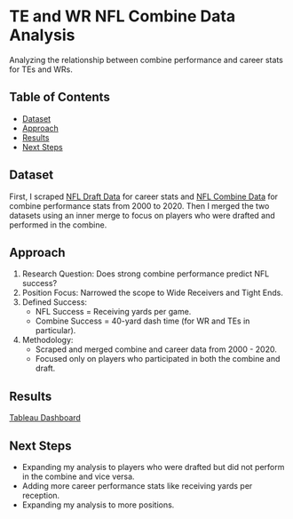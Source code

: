 # TE and WR NFL Combine Data Analysis 

Analyzing the relationship between combine performance and career stats for TEs and WRs.

## Table of Contents
- [Dataset](#dataset)
- [Approach](#approach)
- [Results](#results)
- [Next Steps](#next-steps)
  
## Dataset
First, I scraped [NFL Draft Data](https://www.pro-football-reference.com/years/2020/draft.htm) for career stats and [NFL Combine Data](https://www.pro-football-reference.com/draft/2020-combine.htm) for combine performance stats from 2000 to 2020. Then I merged the two datasets using an inner merge to focus on players who were drafted and performed in the combine. 

## Approach
1. Research Question: Does strong combine performance predict NFL success?
2. Position Focus: Narrowed the scope to Wide Receivers and Tight Ends.
3. Defined Success:
   - NFL Success = Receiving yards per game.
   - Combine Success = 40-yard dash time (for WR and TEs in particular).
4. Methodology:
   - Scraped and merged combine and career data from 2000 - 2020.
   - Focused only on players who participated in both the combine and draft.

## Results 
[Tableau Dashboard](https://public.tableau.com/views/HowNFLCombineResultsPredictReceivingYardsperGameforTEsandWRs/Dashboard1?:language=en-US&:sid=&:redirect=auth&:display_count=n&:origin=viz_share_link)

## Next Steps
- Expanding my analysis to players who were drafted but did not perform in the combine and vice versa.
- Adding more career performance stats like receiving yards per reception.
- Expanding my analysis to more positions. 
